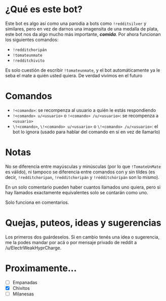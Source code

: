 # ¿Qué es este bot?

Este bot es algo así como una parodia a bots como `!redditsilver` y similares,
pero en vez de darnos una imagensita de una medalla de plata, este bot nos da
algo mucho más importante, ***comida***. Por ahora funcionan los siguientes
comandos:


 - `!redditchoripán`
 - `!tomateunmate`
 - `!redditchivito`


Es solo cuestión de escribir `!tomateunmate`, y el bot automáticamente ya le
seba el mate a quién usted quiera. De verdad vivimos en el futuro

# Comandos

 - `!<comando>`: se recompenza al usuario a quién le estás respondiendo
 - `!<comando> u/<usuario>` o `!<comando> /u/<usuario>`:
   se recompenza a `<usuario>`
 - `\!<comando>`, `\!<comando> u/<usuario>` o `\!<comando> /u/<usuario>`:
   el bot lo ignora (usado para hablar del comando en sí en vez de llamarlo)

# Notas

No se diferencia entre mayúsculas y minúsculas (por lo que `!TomateUnMate` es
válido), ni tampoco se diferencia entre comandos con y sin tildes
(es decir, `!redditchoripan`,  `!redditchoripán` y `!réddítchórípán` son lo
mismo).

En un solo comentario pueden haber cuantos llamados uno quiera, pero si hay
llamados exactamente equivalentes solo se contarán como uno.

Solo funciona en comentarios.

# Quejas, puteos, ideas y sugerencias

Los primeros dos guárdeselos. Si en cambio tenés una idea o sugerencia, me la
podes mandar por acá o por mensaje privado de reddit a /u/ElectrWeakHyprCharge.

# Proximamente...

- [ ] Empanadas
- [x] Chivitos
- [ ] Milanesas
